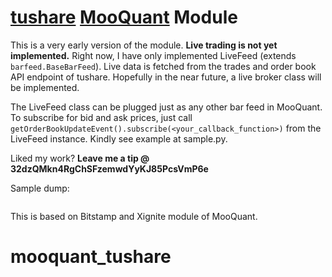 # [tushare](https://www.tushare.org/) [MooQuant](http://bopo.github.io/mooquant/) Module

This is a very early version of the module. **Live trading is not yet implemented.** Right now, I have only implemented LiveFeed (extends ```barfeed.BaseBarFeed```). Live data is fetched from the trades and order book API endpoint of tushare. Hopefully in the near future, a live broker class will be implemented.

The LiveFeed class can be plugged just as any other bar feed in MooQuant. To subscribe for bid and ask prices, just call ```getOrderBookUpdateEvent().subscribe(<your_callback_function>)``` from the LiveFeed instance. Kindly see example at sample.py.

Liked my work? **Leave me a tip @ 32dzQMkn4RgChSFzemwdYyKJ85PcsVmP6e**

Sample dump:
```

```

This is based on Bitstamp and Xignite module of MooQuant.
# mooquant_tushare
